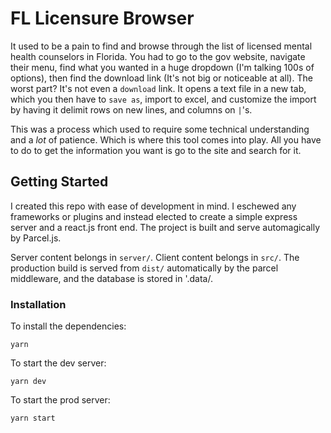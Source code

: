 # FL Licensure Browser

It used to be a pain to find and browse through the list of licensed mental health counselors in Florida. You had to go to the gov website, navigate their menu, find what you wanted in a huge dropdown (I'm talking 100s of options), then find the download link (It's not big or noticeable at all). The worst part? It's not even a `download` link. It opens a text file in a new tab, which you then have to `save as`, import to excel, and customize the import by having it delimit rows on new lines, and columns on `|`'s.

This was a process which used to require some technical understanding and a _lot_ of patience. Which is where this tool comes into play. All you have to do to get the information you want is go to the site and search for it.

## Getting Started

I created this repo with ease of development in mind. I eschewed any frameworks or plugins and instead elected to create a simple express server and a react.js front end. The project is built and serve automagically by Parcel.js.

Server content belongs in `server/`. Client content belongs in `src/`. The production build is served from `dist/` automatically by the parcel middleware, and the database is stored in '.data/.

### Installation

To install the dependencies:

```
yarn
```

To start the dev server:

```
yarn dev
```

To start the prod server:

```
yarn start
```
